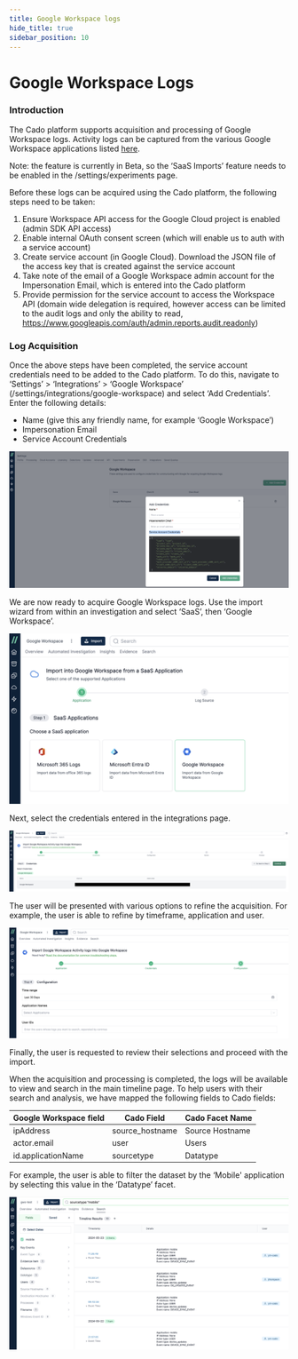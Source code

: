 ```yaml
---
title: Google Workspace logs
hide_title: true
sidebar_position: 10
---
```


# Google Workspace Logs

### Introduction

The Cado platform supports acquisition and processing of Google Workspace logs. Activity logs can be captured from the various Google Workspace applications listed [here](https://developers.google.com/admin-sdk/reports/reference/rest/v1/activities).

Note: the feature is currently in Beta, so the ‘SaaS Imports’ feature needs to be enabled in the /settings/experiments page.

Before these logs can be acquired using the Cado platform, the following steps need to be taken:

1. Ensure Workspace API access for the Google Cloud project is enabled (admin SDK API access)
2. Enable internal OAuth consent screen (which will enable us to auth with a service account)
3. Create service account (in Google Cloud). Download the JSON file of the access key that is created against the service account
4. Take note of the email of a Google Workspace admin account for the Impersonation Email, which is entered into the Cado platform
5. Provide permission for the service account to access the Workspace API (domain wide delegation is required, however access can be limited to the audit logs and only the ability to read, https://www.googleapis.com/auth/admin.reports.audit.readonly)

### Log Acquisition

Once the above steps have been completed, the service account credentials need to be added to the Cado platform. To do this, navigate to ‘Settings’ > ‘Integrations’ > ‘Google Workspace’ (/settings/integrations/google-workspace) and select ‘Add Credentials’. Enter the following details:

* Name (give this any friendly name, for example ‘Google Workspace’)
* Impersonation Email 
* Service Account Credentials

![Google Workspace - Add Creds](/img/gws-add-creds.png)

We are now ready to acquire Google Workspace logs. Use the import wizard from within an investigation and select ‘SaaS’, then ‘Google Workspace’.

![Google Workspace - Import](/img/gws-import.png)

Next, select the credentials entered in the integrations page.

![Google Workspace - Select credentials](/img/gws-import-select-creds.png)

The user will be presented with various options to refine the acquisition. For example, the user is able to refine by timeframe, application and user.

![Google Workspace - Import Configuration](/img/gws-import-config.png)

Finally, the user is requested to review their selections and proceed with the import.

When the acquisition and processing is completed, the logs will be available to view and search in the main timeline page. To help users with their search and analysis, we have mapped the following fields to Cado fields:

| Google Workspace field | Cado Field | Cado Facet Name |
| ---------------------- | ---------- | ----- |
| ipAddress | source_hostname | Source Hostname |
| actor.email | user | Users |
| id.applicationName | sourcetype | Datatype |

For example, the user is able to filter the dataset by the ‘Mobile' application by selecting this value in the ‘Datatype’ facet.

![Google Workspace - Timeline Filtering](/img/gws-timeline.png)